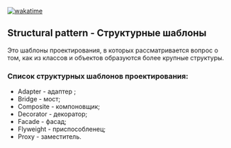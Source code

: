 [![wakatime](https://wakatime.com/badge/user/e53c371a-5abe-4b13-8921-a67bdebfb624/project/aa8070ad-01b3-48ac-ad08-567fe6d260cb.svg)](https://wakatime.com/badge/user/e53c371a-5abe-4b13-8921-a67bdebfb624/project/aa8070ad-01b3-48ac-ad08-567fe6d260cb)

## **Structural pattern - Структурные шаблоны** 
Это шаблоны проектирования, в которых рассматривается вопрос о том, как из классов и объектов образуются более крупные структуры.

### Список структурных шаблонов проектирования:
- Adapter - адаптер ;
- Bridge - мост;
- Composite - компоновщик;
- Decorator - декоратор;
- Facade - фасад;
- Flyweight - приспособленец;
- Proxy - заместитель.
